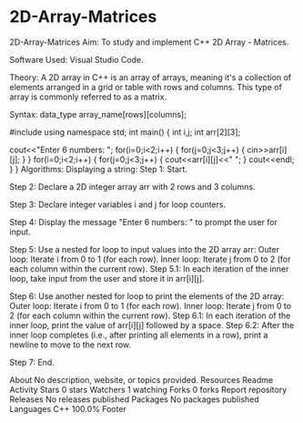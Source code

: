 # 2D-Array-Matrices
2D-Array-Matrices Aim: To study and implement C++ 2D Array - Matrices.

Software Used: Visual Studio Code.

Theory: A 2D array in C++ is an array of arrays, meaning it's a collection of elements arranged in a grid or table with rows and columns. This type of array is commonly referred to as a matrix.

Syntax: data_type array_name[rows][columns];

#include using namespace std; int main() { int i,j; int arr[2][3];

cout<<"Enter 6 numbers: ";
for(i=0;i<2;i++)
{
    for(j=0;j<3;j++)
    {
        cin>>arr[i][j];
    }
}
for(i=0;i<2;i++)
{
    for(j=0;j<3;j++)
    {
        cout<<arr[i][j]<<" ";
    }
    cout<<endl;
}
} Algorithms: Displaying a string: Step 1: Start.

Step 2: Declare a 2D integer array arr with 2 rows and 3 columns.

Step 3: Declare integer variables i and j for loop counters.

Step 4: Display the message "Enter 6 numbers: " to prompt the user for input.

Step 5: Use a nested for loop to input values into the 2D array arr: Outer loop: Iterate i from 0 to 1 (for each row). Inner loop: Iterate j from 0 to 2 (for each column within the current row). Step 5.1: In each iteration of the inner loop, take input from the user and store it in arr[i][j].

Step 6: Use another nested for loop to print the elements of the 2D array: Outer loop: Iterate i from 0 to 1 (for each row). Inner loop: Iterate j from 0 to 2 (for each column within the current row). Step 6.1: In each iteration of the inner loop, print the value of arr[i][j] followed by a space. Step 6.2: After the inner loop completes (i.e., after printing all elements in a row), print a newline to move to the next row.

Step 7: End.

About
No description, website, or topics provided.
Resources
 Readme
 Activity
Stars
 0 stars
Watchers
 1 watching
Forks
 0 forks
Report repository
Releases
No releases published
Packages
No packages published
Languages
C++
100.0%
Footer
